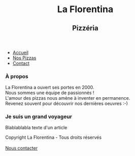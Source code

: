 <!DOCTYPE html>
<html>

<head>
    <title>Pizzeria</title>
</head>

<body>
    <header>
        <h1>La Florentina</h1>
        <h2>Pizzéria</h2>
    </header>
    <nav>
        <ul>
            <li><a href="#">Accueil</a></li>
            <li><a href="#">Nos Pizzas</a></li>
            <li><a href="#">Contact</a></li>
        </ul>
    </nav>
    <section>
        <aside>
            <h1>À propos</h1>
            <p>
                La Florentina a ouvert ses portes en 2000.<br />
                Nous sommes une équipe de passionnés !<br />
                L'amour des pizzas nous amène à inventer en permanence.<br />
                Revenez souvent pour découvrir nos dernières oeuvres :-)<br />
            </p>
        </aside>
        <aside>
            <h1>Je suis un grand voyageur</h1>
            <p>
                Blablablabla texte d'un article<br />
            </p>
        </aside>
    </section>
    <footer>
        <p>Copyright La Florentina - Tous droits réservés<br /><br />
            <a href="#">Nous contacter</a>
        </p>
    </footer>
</body>

</html>
